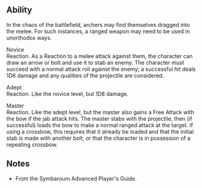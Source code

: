 ## Ability
In the chaos of the battlefield, archers may find themselves dragged into the melee. For such instances, a ranged weapon may need to be used in unorthodox ways.

Novice<br>Reaction. As a Reaction to a melee attack against them, the character can draw an arrow or bolt and use it to stab an enemy. The character must succeed with a normal attack roll against the enemy; a successful hit deals 1D6 damage and any qualities of the projectile are considered.

Adept<br>Reaction. Like the novice level, but 1D8 damage.

Master<br>Reaction. Like the adept level, but the master also gains a Free Attack with the bow if the jab attack hits. The master stabs with the projectile, then (if successful) loads the bow to make a normal ranged attack at the target. If using a crossbow, this requires that it already be loaded and that the initial stab is made with another bolt, or that the character is in possession of a repeating crossbow.
## Notes
* From the Symbaroum Advanced Player's Guide.